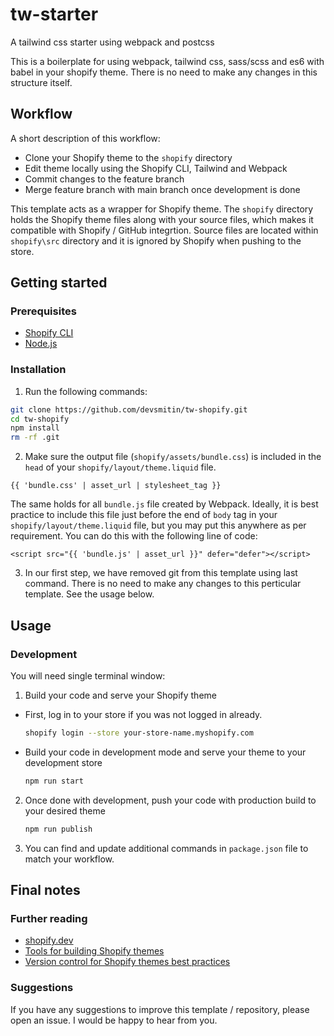 # tw-starter

A tailwind css starter using webpack and postcss

This is a boilerplate for using webpack, tailwind css, sass/scss and es6 with babel in your shopify theme. There is no need to make any changes in this structure itself.

## Workflow

A short description of this workflow:

- Clone your Shopify theme to the `shopify` directory
- Edit theme locally using the Shopify CLI, Tailwind and Webpack
- Commit changes to the feature branch
- Merge feature branch with main branch once development is done

This template acts as a wrapper for Shopify theme. The `shopify` directory holds the Shopify theme files along with your source files, which makes it compatible with Shopify / GitHub integrtion. Source files are located within `shopify\src` directory and it is ignored by Shopify when pushing to the store.

## Getting started

### Prerequisites

- [Shopify CLI](https://shopify.dev/themes/getting-started/create#step-1-install-shopify-cli)
- [Node.js](https://nodejs.org/)

### Installation

1. Run the following commands:

  ```bash
  git clone https://github.com/devsmitin/tw-shopify.git
  cd tw-shopify
  npm install
  rm -rf .git
  ```

2. Make sure the output file (`shopify/assets/bundle.css`) is included in the `head` of your `shopify/layout/theme.liquid` file.

  ```liquid
  {{ 'bundle.css' | asset_url | stylesheet_tag }}
  ```
  The same holds for all `bundle.js` file created by Webpack. Ideally, it is best practice to include this file just before the end of `body` tag in your `shopify/layout/theme.liquid` file, but you may put this anywhere as per requirement. You can do this with the following line of code:

  ```liquid
  <script src="{{ 'bundle.js' | asset_url }}" defer="defer"></script>
  ```

3. In our first step, we have removed git from this template using last command. There is no need to make any changes to this perticular template. See the usage below.


## Usage

### Development

You will need single terminal window:

1. Build your code and serve your Shopify theme

  - First, log in to your store if you was not logged in already.
    ```bash
    shopify login --store your-store-name.myshopify.com
    ```
  - Build your code in development mode and serve your theme to your development store
    ```bash
    npm run start
    ```

2. Once done with development, push your code with production build to your desired theme
    ```bash
    npm run publish
    ```

3. You can find and update additional commands in `package.json` file to match your workflow.


## Final notes

### Further reading

- [shopify.dev](https://shopify.dev)
- [Tools for building Shopify themes](https://shopify.dev/themes/tools)
- [Version control for Shopify themes best practices](https://shopify.dev/themes/best-practices/version-control)

### Suggestions

If you have any suggestions to improve this template / repository, please open an issue. I would be happy to hear from you.
